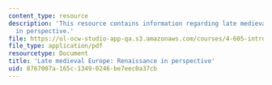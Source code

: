 ```yaml
---
content_type: resource
description: 'This resource contains information regarding late medieval europe: renaissance
  in perspective.'
file: https://ol-ocw-studio-app-qa.s3.amazonaws.com/courses/4-605-introduction-to-the-history-and-theory-of-architecture-spring-2012/8767007a165c13490246be7eec0a37cb_MIT4_605S12_lec22.pdf
file_type: application/pdf
resourcetype: Document
title: 'Late medieval Europe: Renaissance in perspective'
uid: 8767007a-165c-1349-0246-be7eec0a37cb
---
```

